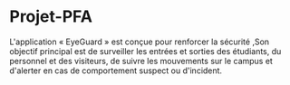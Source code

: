 # Projet-PFA
 L'application « EyeGuard » est conçue pour renforcer la sécurité ,Son objectif principal est de surveiller les entrées et sorties des étudiants, du personnel et des visiteurs, de suivre les mouvements sur le campus et d'alerter en cas de comportement suspect ou d'incident.
